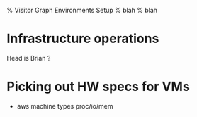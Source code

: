 % Visitor Graph Environments Setup
% blah
% blah


# Infrastructure operations 
Head is Brian ?

# Picking out HW specs for VMs
* aws machine types proc/io/mem
